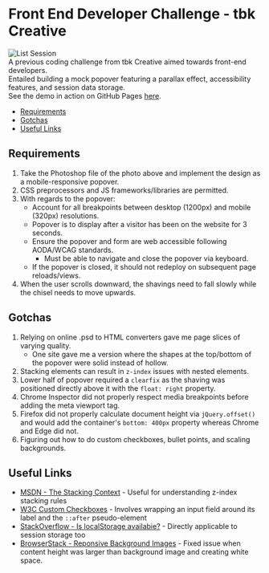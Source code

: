 # Front End Developer Challenge - tbk Creative
![List Session](https://i.imgur.com/qb1I4cVm.jpg)  
A previous coding challenge from tbk Creative aimed towards front-end developers.  
Entailed building a mock popover featuring a parallax effect, accessibility features, and session data storage.  
See the demo in action on GitHub Pages [here](https://sitauros.github.io/Demo_tbk_FrontEnd_Challenge/).

  * [Requirements](#requirements)
  * [Gotchas](#gotchas)
  * [Useful Links](#useful-links)

## Requirements
1. Take the Photoshop file of the photo above and implement the design as a mobile-responsive popover.
2. CSS preprocessors and JS frameworks/libraries are permitted.
3. With regards to the popover:
   * Account for all breakpoints between desktop (1200px) and mobile (320px) resolutions.
   * Popover is to display after a visitor has been on the website for 3 seconds.
   * Ensure the popover and form are web accessible following AODA/WCAG standards. 
     * Must be able to navigate and close the popover via keyboard.
   * If the popover is closed, it should not redeploy on subsequent page reloads/views.
4. When the user scrolls downward, the shavings need to fall slowly while the chisel needs to move upwards.

## Gotchas
 1. Relying on online .psd to HTML converters gave me page slices of varying quality. 
    * One site gave me a version where the shapes at the top/bottom of the popover were solid instead of hollow.
 2. Stacking elements can result in `z-index` issues with nested elements.
 3. Lower half of popover required a `clearfix` as the shaving was positioned directly above it with the `float: right` property.
 4. Chrome Inspector did not properly respect media breakpoints before adding the meta viewport tag.
 5. Firefox did not properly calculate document height via `jQuery.offset()` and would add the container's `bottom: 400px` property whereas Chrome and Edge did not.
 6. Figuring out how to do custom checkboxes, bullet points, and scaling backgrounds.
 
## Useful Links
* [MSDN - The Stacking Context](https://developer.mozilla.org/en-US/docs/Web/CSS/CSS_Positioning/Understanding_z_index/The_stacking_context) - Useful for understanding z-index stacking rules
* [W3C Custom Checkboxes](https://www.w3schools.com/howto/howto_css_custom_checkbox.asp) - Involves wrapping an input field around its label and the `::after` pseudo-element
* [StackOverflow - Is localStorage availabie?](https://stackoverflow.com/a/25108867) - Directly applicable to session storage too
* [BrowserStack - Reponsive Background Images](https://www.browserstack.com/guide/how-to-make-images-responsive) - Fixed issue when content height was larger than background image and creating white space.
